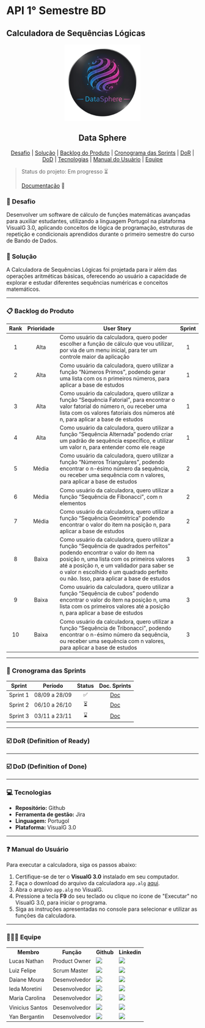 # API 1° Semestre BD
## Calculadora de Sequências Lógicas 
<p align="center">
  <img src="Documentos/Logo DataSphere.png" width="200"/>
  <h2 align="center"> Data Sphere </h2>
</p>

<p align="center">
    <a href ="#desafio"> Desafio</a> |
    <a href ="#solução"> Solução</a> |
    <a href ="#backlog"> Backlog do Produto</a> |   
    <a href ="#sprints"> Cronograma das Sprints</a> |
    <a href ="#dor"> DoR</a> |
    <a href ="#dod"> DoD</a> |
    <a href ="#tecnologias"> Tecnologias</a> |
    <a href ="#manual"> Manual do Usuário</a> |
    <a href ="#equipe"> Equipe</a>
</p>

> Status do projeto: Em progresso ⏳
> 
> [Documentação](Documentos) 📑

### 🚀 Desafio <a id="desafio"></a>

Desenvolver um software de cálculo de funções matemáticas avançadas para auxiliar estudantes, utilizando a linguagem Portugol na plataforma VisualG 3.0, aplicando conceitos de lógica de programação, estruturas de repetição e condicionais aprendidos durante o primeiro semestre do curso de Bando de Dados.

### 🚀 Solução <a id="solução"></a>

A Calculadora de Sequências Lógicas foi projetada para ir além das operações aritméticas básicas, oferecendo ao usuário a capacidade de explorar e estudar diferentes sequências numéricas e conceitos matemáticos.

---

### 📋 Backlog do Produto <a id="backlog"></a>
Rank | Prioridade | User Story                                                                                                                                                                                                                                                                                                       | Sprint
:--: | :--------: | ---------------------------------------------------------------------------------------------------------------------------------------------------------------------------------------------------------------------------------------------------------------------------------------------------------------- | :----:
   1 |    Alta    | Como usuário da calculadora, quero poder escolher a função de cálculo que vou utilizar, por via de um menu inicial, para ter um controle maior da aplicação                                                                                                                                                      |   1
   2 |    Alta    | Como usuário da calculadora, quero utilizar a função “Números Primos”, podendo gerar uma lista com os n  primeiros números, para aplicar a base de estudos                                                                                                                                                       |   1
   3 |    Alta    | Como usuário da calculadora, quero utilizar a função “Sequência Fatorial”, para encontrar o valor fatorial do número n, ou receber uma lista com os valores fatoriais dos números até n, para aplicar a base de estudos                                                                                          |   1
   4 |    Alta    | Como usuário da calculadora, quero utilizar a função “Sequência Alternada” podendo criar um padrão de sequência específico, e utilizar um valor n, para entender como ele reage                                                                                                                                  |   1
   5 |    Média   | Como usuário da calculadora, quero utilizar a função “Números Triangulares”, podendo encontrar o n-ésimo número da sequência, ou receber uma sequência com n valores, para aplicar a base de estudos                                                                                                             |   2
   6 |    Média   | Como usuário da calculadora, quero utilizar a função “Sequência de Fibonacci”, com n elementos                                                                                                                                                                                                                   |   2
   7 |    Média   | Como usuário da calculadora, quero utilizar a função “Sequência Geométrica” podendo encontrar o valor do item na posição n, para aplicar a base de estudos                                                                                                                                                       |   2
   8 |    Baixa   | Como usuário da calculadora, quero utilizar a função “Sequência de quadrados perfeitos” podendo encontrar o valor do item na posição n, uma lista com os primeiros valores até a posição n, e um validador para saber se o valor n escolhido é um quadrado perfeito ou não. Isso, para aplicar a base de estudos |   3
   9 |    Baixa   | Como usuário da calculadora, quero utilizar a função “Sequência de cubos” podendo encontrar o valor do item na posição n, uma lista com os primeiros valores até a posição n, para aplicar a base de estudos                                                                                                     |   3
  10 |    Baixa   | Como usuário da calculadora, quero utilizar a função “Sequência de Tribonacci”, podendo encontrar o n-ésimo número da sequência, ou receber uma sequência com n valores, para aplicar a base de estudos                                                                                                          |   3

---

### 📆 Cronograma das Sprints <a id="sprints"></a>

|  Sprint  |    Período    | Status | Doc. Sprints | 
| :------: | :-----------: | :----: | :----------: |
| Sprint 1 | 08/09 a 28/09 |   ✅   |    [Doc]()   |
| Sprint 2 | 06/10 a 26/10 |   ⏳   |    [Doc]()   |
| Sprint 3 | 03/11 a 23/11 |   ⌛   |    [Doc]()   |

---

### ☑️ DoR (Definition of Ready) <a id="dor"></a>

---

### ☑️ DoD (Definition of Done) <a id="dod"></a>

---

### 💻 Tecnologias <a id="tecnologias"></a>

-   **Repositório:** Github
-   **Ferramenta de gestão:** Jira
-   **Linguagem:** Portugol
-   **Plataforma:** VisualG 3.0

---

### ❓ Manual do Usuário <a id="manual"></a>

Para executar a calculadora, siga os passos abaixo:

1.  Certifique-se de ter o **VisualG 3.0** instalado em seu computador.
2.  Faça o download do arquivo da calculadora `app.alg` [aqui](APP.ALG).
3.  Abra o arquivo `app.alg` no VisualG.
4.  Pressione a tecla **F9** do seu teclado ou clique no ícone de "Executar" no VisualG 3.0, para iniciar o programa.
5.  Siga as instruções apresentadas no console para selecionar e utilizar as funções da calculadora.

---

### 🧑‍🤝‍🧑 Equipe <a id="equipe"></a>

<div align="center">
  <table>
    <tr>
      <th>Membro</th>
      <th>Função</th>
      <th>Github</th>
      <th>Linkedin</th>
    </tr>
    <tr>
      <td>Lucas Nathan</td>
      <td>Product Owner</td>
      <td><a href="https://github.com/Consolucas"><img src="https://img.shields.io/badge/GitHub-100000?style=for-the-badge&logo=github&logoColor=white"></a></td>
      <td><a href="https://www.linkedin.com/in/lucasconsolo/"><img src="https://img.shields.io/badge/LinkedIn-0077B5?style=for-the-badge&logo=linkedin&logoColor=white"></a></td>
    </tr>
    <tr>
      <td>Luiz Felipe</td>
      <td>Scrum Master</td>
      <td><a href="luiz-andrade1"><img src="https://img.shields.io/badge/GitHub-100000?style=for-the-badge&logo=github&logoColor=white"></a></td>
      <td><a href="www.linkedin.com/in/luiz-felipe-queirós"><img src="https://img.shields.io/badge/LinkedIn-0077B5?style=for-the-badge&logo=linkedin&logoColor=white"></a></td>
    </tr>
    <tr>
      <td>Daiane Moura</td>
      <td>Desenvolvedor</td>
      <td><a href="https://github.com/mouradaiane"><img src="https://img.shields.io/badge/GitHub-100000?style=for-the-badge&logo=github&logoColor=white"></a></td>
      <td><a href="https://www.linkedin.com/in/daiane-moura-189987106/"><img src="https://img.shields.io/badge/LinkedIn-0077B5?style=for-the-badge&logo=linkedin&logoColor=white"></a></td>
    </tr>
    <tr>
      <td>Ieda Moretini</td>
      <td>Desenvolvedor</td>
      <td><a href="https://github.com/imoretini"><img src="https://img.shields.io/badge/GitHub-100000?style=for-the-badge&logo=github&logoColor=white"></a></td>
      <td><a href="https://www.linkedin.com/in/imoretini/?utm_source=share&utm_campaign=share_via&utm_content=profile&utm_medium=ios_app"><img src="https://img.shields.io/badge/LinkedIn-0077B5?style=for-the-badge&logo=linkedin&logoColor=white"></a></td>
    </tr>
    <tr>
      <td>Maria Carolina</td>
      <td>Desenvolvedor</td>
      <td><a href="https://github.com/mcarolinamedeiros"><img src="https://img.shields.io/badge/GitHub-100000?style=for-the-badge&logo=github&logoColor=white"></a></td>
      <td><a href="https://br.linkedin.com/in/mcarolinamedeiros"><img src="https://img.shields.io/badge/LinkedIn-0077B5?style=for-the-badge&logo=linkedin&logoColor=white"></a></td>
    </tr>
    <tr>
      <td>Vinicius Santos</td>
      <td>Desenvolvedor</td>
      <td><a href="https://github.com/vncssd"><img src="https://img.shields.io/badge/GitHub-100000?style=for-the-badge&logo=github&logoColor=white"></a></td>
      <td><a href="https://www.linkedin.com/in/vncssd?utm_source=share&utm_campaign=share_via&utm_content=profile&utm_medium=android_app"><img src="https://img.shields.io/badge/LinkedIn-0077B5?style=for-the-badge&logo=linkedin&logoColor=white"></a></td>
    </tr>
    <tr>
      <td>Yan Bergantin</td>
      <td>Desenvolvedor</td>
      <td><a href="https://github.com/YanBergantin"><img src="https://img.shields.io/badge/GitHub-100000?style=for-the-badge&logo=github&logoColor=white"></a></td>
      <td><a href="https://www.linkedin.com/in/yan-vitor-siqueira-bergantin-5b4a431a1/"><img src="https://img.shields.io/badge/LinkedIn-0077B5?style=for-the-badge&logo=linkedin&logoColor=white"></a></td>
    </tr>
  </table>
</div>
